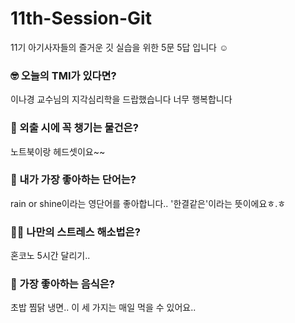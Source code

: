 # 11th-Session-Git
11기 아기사자들의 즐거운 깃 실습을 위한 5문 5답 입니다 ☺️

### 🤓 오늘의 TMI가 있다면?
이나경 교수님의 지각심리학을 드랍했습니다 너무 행복합니다

### 🎒 외출 시에 꼭 챙기는 물건은?
노트북이랑 헤드셋이요~~ 

### 🤙 내가 가장 좋아하는 단어는?
rain or shine이라는 영단어를 좋아합니다.. '한결같은'이라는 뜻이에요ㅎ.ㅎ

### 🧘‍♀️ 나만의 스트레스 해소법은?
혼코노 5시간 달리기..

### 🍧 가장 좋아하는 음식은?
초밥 찜닭 냉면.. 이 세 가지는 매일 먹을 수 있어요..